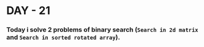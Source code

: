 # DAY - 21

### Today i solve 2 problems of binary search (`Search in 2d matrix` and `Search in sorted rotated array`).

